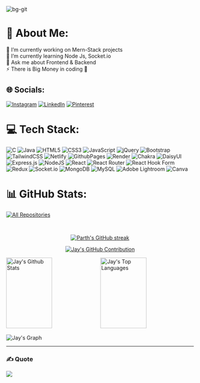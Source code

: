 ![bg-git](https://github.com/jaychavada01/jaychavada01/assets/165980640/a29718c1-7148-4e70-b408-586abdd0eb8e)

# 💫 About Me:

🔭 I’m currently working on Mern-Stack projects<br>🌱 I’m currently learning Node Js, Socket.io<br>💬 Ask me about Frontend & Backend<br>⚡ There is Big Money in coding 💸

## 🌐 Socials:

[![Instagram](https://img.shields.io/badge/Instagram-%23E4405F.svg?logo=Instagram&logoColor=white)](https://instagram.com/_jaychavada_) [![LinkedIn](https://img.shields.io/badge/LinkedIn-%230077B5.svg?logo=linkedin&logoColor=white)]([www.linkedin.com/in/jay-chavada](https://www.linkedin.com/in/jay-chavada?utm_source=share&utm_campaign=share_via&utm_content=profile&utm_medium=android_app)) [![Pinterest](https://img.shields.io/badge/Pinterest-%23E60023.svg?logo=Pinterest&logoColor=white)](https://pinterest.com/jaychavada07)

# 💻 Tech Stack:

![C](https://img.shields.io/badge/c-%2300599C.svg?style=flat&logo=c&logoColor=white) ![Java](https://img.shields.io/badge/java-%23ED8B00.svg?style=flat&logo=openjdk&logoColor=white) ![HTML5](https://img.shields.io/badge/html5-%23E34F26.svg?style=flat&logo=html5&logoColor=white) ![CSS3](https://img.shields.io/badge/css3-%231572B6.svg?style=flat&logo=css3&logoColor=white) ![JavaScript](https://img.shields.io/badge/javascript-%23323330.svg?style=flat&logo=javascript&logoColor=%23F7DF1E) ![jQuery](https://img.shields.io/badge/jquery-%230769AD.svg?style=flat&logo=jquery&logoColor=white) ![Bootstrap](https://img.shields.io/badge/bootstrap-%238511FA.svg?style=flat&logo=bootstrap&logoColor=white) ![TailwindCSS](https://img.shields.io/badge/tailwindcss-%2338B2AC.svg?style=flat&logo=tailwind-css&logoColor=white) ![Netlify](https://img.shields.io/badge/netlify-%23000000.svg?style=flat&logo=netlify&logoColor=#00C7B7) ![GithubPages](https://img.shields.io/badge/github%20pages-121013?style=flat&logo=github&logoColor=white) ![Render](https://img.shields.io/badge/Render-%46E3B7.svg?style=flat&logo=render&logoColor=white) ![Chakra](https://img.shields.io/badge/chakra-%234ED1C5.svg?style=flat&logo=chakraui&logoColor=white) ![DaisyUI](https://img.shields.io/badge/daisyui-5A0EF8?style=flat&logo=daisyui&logoColor=white) ![Express.js](https://img.shields.io/badge/express.js-%23404d59.svg?style=flat&logo=express&logoColor=%2361DAFB) ![NodeJS](https://img.shields.io/badge/node.js-6DA55F?style=flat&logo=node.js&logoColor=white) ![React](https://img.shields.io/badge/react-%2320232a.svg?style=flat&logo=react&logoColor=%2361DAFB) ![React Router](https://img.shields.io/badge/React_Router-CA4245?style=flat&logo=react-router&logoColor=white) ![React Hook Form](https://img.shields.io/badge/React%20Hook%20Form-%23EC5990.svg?style=flat&logo=reacthookform&logoColor=white) ![Redux](https://img.shields.io/badge/redux-%23593d88.svg?style=flat&logo=redux&logoColor=white) ![Socket.io](https://img.shields.io/badge/Socket.io-black?style=flat&logo=socket.io&badgeColor=010101) ![MongoDB](https://img.shields.io/badge/MongoDB-%234ea94b.svg?style=flat&logo=mongodb&logoColor=white) ![MySQL](https://img.shields.io/badge/mysql-%2300000f.svg?style=flat&logo=mysql&logoColor=white) ![Adobe Lightroom](https://img.shields.io/badge/Adobe%20Lightroom-31A8FF.svg?style=flat&logo=Adobe%20Lightroom&logoColor=white) ![Canva](https://img.shields.io/badge/Canva-%2300C4CC.svg?style=flat&logo=Canva&logoColor=white)

# 📊 GitHub Stats:

<p align="left">
  <a href="https://github.com/jaychavada01?tab=repositories" target="_blank"><img alt="All Repositories" title="All Repositories" src="https://img.shields.io/badge/-All%20Repos-2962FF?style=for-the-badge&logo=koding&logoColor=white"/></a>
</p>

<br/>

<p align="center">
  <a href="https://github.com/jaychavada01">
    <img src="https://github-readme-streak-stats.herokuapp.com/?user=jaychavada01&theme=tokyonight" alt="Parth's GitHub streak"/>
  </a>
</p>

<p align="center">
  <a href="https://github.com/Prajeshpandya">
    <img src="https://github-profile-summary-cards.vercel.app/api/cards/profile-details?username=jaychavada01&theme=tokyonight" alt="Jay's GitHub Contribution"/>
  </a>
</p>

<a> 
    <a href="https://github.com/jaychavada01"><img alt="Jay's Github Stats" src="https://denvercoder1-github-readme-stats.vercel.app/api?username=jaychavada01&show_icons=true&count_private=true&theme=react&border_color=7F3FBF&bg_color=0D1117&title_color=F85D7F&icon_color=F8D866" height="190px" width="49.5%"/></a>
  <a href="https://github.com/jaychavada01"><img alt="Jay's Top Languages" src="https://denvercoder1-github-readme-stats.vercel.app/api/top-langs/?username=jaychavada01&langs_count=8&layout=compact&theme=react&border_color=7F3FBF&bg_color=0D1117&title_color=F85D7F&icon_color=F8D866" height="190px" width="49.5%"/></a>
</a>

![Jay's Graph](https://github-readme-activity-graph.vercel.app/graph?username=jaychavada01&custom_title=Jay%20Chavada's%20GitHub%20Activity%20Graph&bg_color=0D1117&color=7F3FBF&line=7F3FBF&point=7F3FBF&area_color=FFFFFF&title_color=FFFFFF&area=true)

<hr/>

### ✍️ Quote

![](https://quotes-github-readme.vercel.app/api?type=horizontal&theme=dark)
